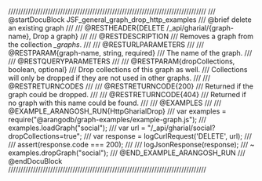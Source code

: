 ////////////////////////////////////////////////////////////////////////////////
/// @startDocuBlock JSF_general_graph_drop_http_examples
/// @brief delete an existing graph
/// 
/// @RESTHEADER{DELETE /_api/gharial/{graph-name}, Drop a graph}
/// 
/// @RESTDESCRIPTION
/// Removes a graph from the collection *\_graphs*.
/// 
/// @RESTURLPARAMETERS
/// 
/// @RESTPARAM{graph-name, string, required}
/// The name of the graph.
/// 
/// @RESTQUERYPARAMETERS
/// 
/// @RESTPARAM{dropCollections, boolean, optional}
/// Drop collections of this graph as well.
/// Collections will only be dropped if they are not used in other graphs.
/// 
/// @RESTRETURNCODES
/// 
/// @RESTRETURNCODE{200}
/// Returned if the graph could be dropped.
/// 
/// @RESTRETURNCODE{404}
/// Returned if no graph with this name could be found.
/// 
/// @EXAMPLES
/// 
/// @EXAMPLE_ARANGOSH_RUN{HttpGharialDrop}
///   var examples = require("@arangodb/graph-examples/example-graph.js");
///   examples.loadGraph("social");
///   var url = "/_api/gharial/social?dropCollections=true";
///   var response = logCurlRequest('DELETE', url);
///
///   assert(response.code === 200);
///
///   logJsonResponse(response);
/// ~ examples.dropGraph("social");
/// @END_EXAMPLE_ARANGOSH_RUN
/// @endDocuBlock
////////////////////////////////////////////////////////////////////////////////
